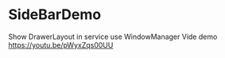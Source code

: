 # SideBarDemo
Show DrawerLayout in service use WindowManager
Vide demo https://youtu.be/pWyxZqs00UU
